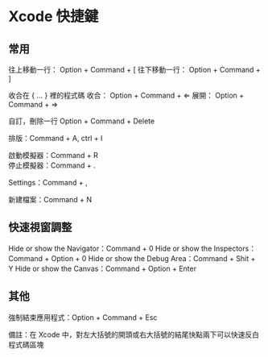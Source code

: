 # Xcode 快捷鍵

## 常用

往上移動一行： Option + Command + [
往下移動一行： Option + Command + ]

收合在 { ... } 裡的程式碼
收合： Option + Command + ⇐
展開： Option + Command + ⇒

自訂，刪除一行
Option + Command + Delete

排版：Command + A, ctrl + I

啟動模擬器：Command + R  
停止模擬器：Command + .

Settings：Command + ,

新建檔案：Command + N

## 快速視窗調整

Hide or show the Navigator：Command + 0
Hide or show the Inspectors：Command + Option + 0
Hide or show the Debug Area：Command + Shit + Y
Hide or show the Canvas：Command + Option + Enter

## 其他

強制結束應用程式：Option + Command + Esc  

備註：在 Xcode 中，對左大括號的開頭或右大括號的結尾快點兩下可以快速反白程式碼區塊
